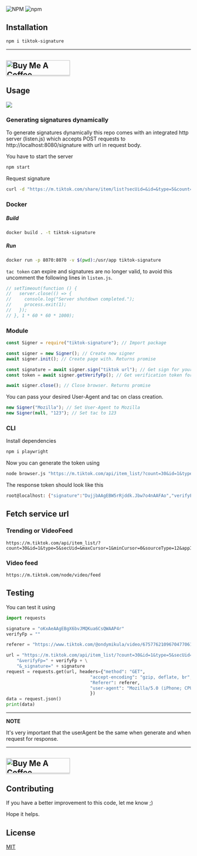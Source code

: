 
![NPM](https://img.shields.io/npm/l/tiktok-signature.svg?style=for-the-badge) ![npm](https://img.shields.io/npm/v/tiktok-signature.svg?style=for-the-badge)

## Installation

```bash
npm i tiktok-signature
```
---
<a href="https://www.buymeacoffee.com/carcabot" target="_blank"><img src="https://cdn.buymeacoffee.com/buttons/default-blue.png" alt="Buy Me A Coffee" style="height: 41px !important;width: 174px !important;box-shadow: 0px 3px 2px 0px rgba(190, 190, 190, 0.5) !important;-webkit-box-shadow: 0px 3px 2px 0px rgba(190, 190, 190, 0.5) !important;" ></a>
---

## Usage

![](howto.gif)

### Generating signatures dynamically

To generate signatures dynamically this repo comes with an integrated http server (listen.js) which accepts POST requests to http://localhost:8080/signature with url in request body.

You have to start the server

```js
npm start
```

Request signature

```sh
curl -d "https://m.tiktok.com/share/item/list?secUid=&id=&type=5&count=30&minCursor=0&maxCursor=0&shareUid=" http://localhost:8080/signature
```

### Docker

##### Build

```sh
docker build . -t tiktok-signature
```

##### Run

```sh
docker run -p 8070:8070 -v $(pwd):/usr/app tiktok-signature
```
`tac token` can expire and signatures are no longer valid, to avoid this uncomment the following lines in `listen.js`. 

```js
// setTimeout(function () {
//   server.close(() => {
//     console.log("Server shutdown completed.");
//     process.exit(1);
//   });
// }, 1 * 60 * 60 * 1000);
```

### Module

```js
const Signer = require("tiktok-signature"); // Import package

const signer = new Signer(); // Create new signer
await signer.init(); // Create page with. Returns promise

const signature = await signer.sign("tiktok url"); // Get sign for your url. Returns promise
const token = await signer.getVerifyFp(); // Get verification token for your url. Returns promise

await signer.close(); // Close browser. Returns promise
```

You can pass your desired User-Agent and tac on class creation.

```js
new Signer("Mozilla"); // Set User-Agent to Mozilla
new Signer(null, "123"); // Set tac to 123
```

### CLI

Install dependencies

```bash
npm i playwright
```

Now you can generate the token using

```bash
node browser.js "https://m.tiktok.com/api/item_list/?count=30&id=1&type=5&secUid=&maxCursor=1&minCursor=0&sourceType=12&appId=1233"
```

The response token should look like this

```sh
root@localhost: {"signature":"DujjbAAgEBW5rRjddk.Jbw7o4nAAFAo","verifyFp":"verify_kamf6ehv_80g0FE87_GAoN_4PgQ_9w6P_xgcNXK53gx2W"}
```

## Fetch service url

### Trending or VideoFeed

```
https://m.tiktok.com/api/item_list/?count=30&id=1&type=5&secUid=&maxCursor=1&minCursor=0&sourceType=12&appId=1233
```

### Video feed

```
https://m.tiktok.com/node/video/feed
```

## Testing

You can test it using

```python
import requests

signature = "oKxAeAAgEBgX6bvJMQKua6CsQWAAP4r"
verifyFp = ""

referer = "https://www.tiktok.com/@ondymikula/video/6757762109670477061"

url = "https://m.tiktok.com/api/item_list/?count=30&id=1&type=5&secUid=&maxCursor=1&minCursor=0&sourceType=12&appId=1233" + \
    "&verifyFp=" + verifyFp + \
    "&_signature=" + signature
request = requests.get(url, headers={"method": "GET",
                                "accept-encoding": "gzip, deflate, br",
                                "Referer": referer,
                                "user-agent": "Mozilla/5.0 (iPhone; CPU iPhone OS 11_0 like Mac OS X) AppleWebKit/604.1.38 (KHTML, like Gecko) Version/11.0 Mobile/15A372 Safari/604.1"
                                })
data = request.json()
print(data)
```

---

**NOTE**

It's very important that the userAgent be the same when generate and when request for response.

---

<a href="https://www.buymeacoffee.com/carcabot" target="_blank"><img src="https://cdn.buymeacoffee.com/buttons/default-blue.png" alt="Buy Me A Coffee" style="height: 41px !important;width: 174px !important;box-shadow: 0px 3px 2px 0px rgba(190, 190, 190, 0.5) !important;-webkit-box-shadow: 0px 3px 2px 0px rgba(190, 190, 190, 0.5) !important;" ></a>
---

## Contributing

If you have a better improvement to this code, let me know ;)

Hope it helps.

## License

[MIT](https://choosealicense.com/licenses/mit/)
